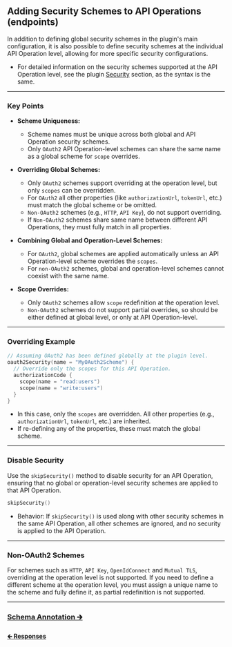 ## Adding Security Schemes to API Operations (endpoints)

In addition to defining global security schemes in the plugin's main configuration,
it is also possible to define security schemes at the individual API Operation level,
allowing for more specific security configurations.

- For detailed information on the security schemes supported at the API Operation level,
  see the plugin [Security](01.2.plugin-security.md) section, as the syntax is the same.

---

### Key Points

- **Scheme Uniqueness:**
  - Scheme names must be unique across both global and API Operation security schemes.
  - Only `OAuth2` API Operation-level schemes can share the same name as a global scheme for `scope` overrides.

- **Overriding Global Schemes:**
  - Only `OAuth2` schemes support overriding at the operation level, but only `scopes` can be overridden.
  - For `OAuth2` all other properties (like `authorizationUrl`, `tokenUrl`, etc.) must match the global scheme or be omitted.
  - `Non-OAuth2` schemes (e.g., `HTTP`, `API Key`), do not support overriding.
  - If `Non-OAuth2` schemes share same name between different API Operations, they must fully match in all properties.

- **Combining Global and Operation-Level Schemes:**
  - For `OAuth2`, global schemes are applied automatically unless an API Operation-level scheme overrides the `scopes`.
  - For `non-OAuth2` schemes, global and operation-level schemes cannot coexist with the same name.

- **Scope Overrides:**
  - Only `OAuth2` schemes allow `scope` redefinition at the operation level.
  - `Non-OAuth2` schemes do not support partial overrides, so should be either defined at global level, or only at API Operation-level.

---

### Overriding Example

```kotlin
// Assuming OAuth2 has been defined globally at the plugin level.
oauth2Security(name = "MyOAuth2Scheme") {
  // Override only the scopes for this API Operation.
  authorizationCode {
    scope(name = "read:users")
    scope(name = "write:users")
  }
}
```

- In this case, only the `scopes` are overridden. All other properties (e.g., `authorizationUrl`, `tokenUrl`, etc.) are inherited.
- If re-defining any of the properties, these must match the global scheme.

---

### Disable Security

Use the `skipSecurity()` method to disable security for an API Operation, ensuring that no global or operation-level security schemes
are applied to that API Operation.

```kotlin
skipSecurity()
```

- Behavior: If `skipSecurity()` is used along with other security schemes in the same API Operation,
  all other schemes are ignored, and no security is applied to the API Operation.

---

### Non-OAuth2 Schemes

For schemes such as `HTTP`, `API Key`, `OpenIdConnect` and `Mutual TLS`, overriding at the operation level is not supported.
If you need to define a different scheme at the operation level, you must assign a unique name to the scheme and fully define it,
as partial redefinition is not supported.

---

### [Schema Annotation 🡲](02.7.api-usage-schema-annotation.md)

#### [🡰 Responses](02.5.api-usage-responses.md)
